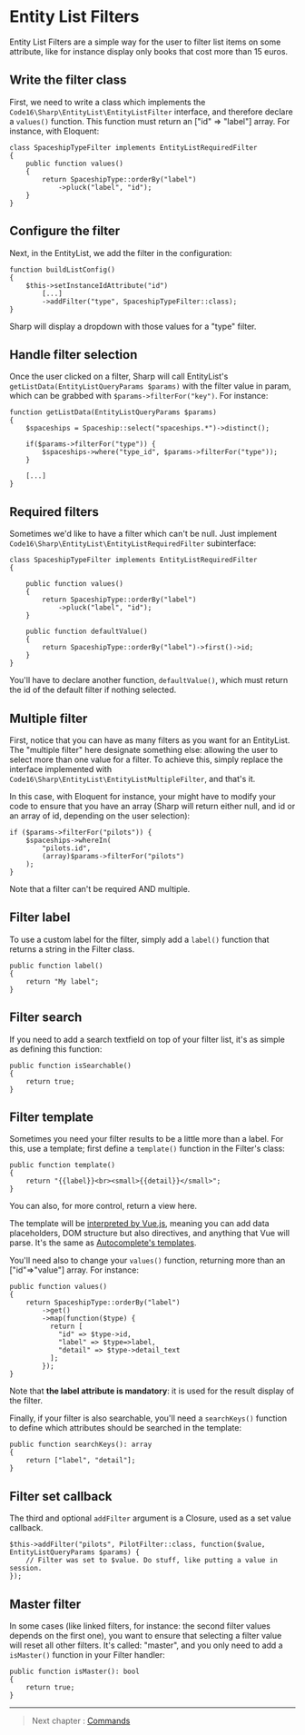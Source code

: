 # Entity List Filters

Entity List Filters are a simple way for the user to filter list items on some attribute, like for instance display only books that cost more than 15 euros.


## Write the filter class

First, we need to write a class which implements the `Code16\Sharp\EntityList\EntityListFilter` interface, and therefore declare a `values()` function. This function must return an ["id" => "label"] array. For instance, with Eloquent:

    class SpaceshipTypeFilter implements EntityListRequiredFilter
    {
        public function values()
        {
            return SpaceshipType::orderBy("label")
                ->pluck("label", "id");
        }
    }


## Configure the filter

Next, in the EntityList, we add the filter in the configuration:

    function buildListConfig()
    {
        $this->setInstanceIdAttribute("id")
            [...]
            ->addFilter("type", SpaceshipTypeFilter::class);
    }

Sharp will display a dropdown with those values for a "type" filter.


## Handle filter selection

Once the user clicked on a filter, Sharp will call EntityList's `getListData(EntityListQueryParams $params)` with the filter value in param, which can be grabbed with `$params->filterFor("key")`. For instance:

    function getListData(EntityListQueryParams $params)
    {
        $spaceships = Spaceship::select("spaceships.*")->distinct();

        if($params->filterFor("type")) {
            $spaceships->where("type_id", $params->filterFor("type"));
        }

        [...]
    }


## Required filters

Sometimes we'd like to have a filter which can't be null. Just implement `Code16\Sharp\EntityList\EntityListRequiredFilter` subinterface:

    class SpaceshipTypeFilter implements EntityListRequiredFilter
    {

        public function values()
        {
            return SpaceshipType::orderBy("label")
                ->pluck("label", "id");
        }

        public function defaultValue()
        {
            return SpaceshipType::orderBy("label")->first()->id;
        }
    }

You'll have to declare another function, `defaultValue()`, which must return the id of the default filter if nothing selected.


## Multiple filter

First, notice that you can have as many filters as you want for an EntityList. The "multiple filter" here designate something else: allowing the user to select more than one value for a filter. To achieve this, simply replace the interface implemented with `Code16\Sharp\EntityList\EntityListMultipleFilter`, and that's it.

In this case, with Eloquent for instance, your might have to modify your code to ensure that you have an array (Sharp will return either null, and id or an array of id, depending on the user selection):

    if ($params->filterFor("pilots")) {
        $spaceships->whereIn(
            "pilots.id", 
            (array)$params->filterFor("pilots")
        );
    }


Note that a filter can't be required AND multiple.

## Filter label

To use a custom label for the filter, simply add a `label()` function that returns a string in the Filter class.

    public function label() 
    {
        return "My label";
    }

## Filter search

If you need to add a search textfield on top of your filter list, it's as simple as defining this function:

    public function isSearchable()
    {
        return true;
    }

## Filter template

Sometimes you need your filter results to be a little more than a label. For this, use a template; first define a `template()` function in the Filter's class:

    public function template()
    {
        return "{{label}}<br><small>{{detail}}</small>";
    }

You can also, for more control, return a view here.

The template will be [interpreted by Vue.js](https://vuejs.org/v2/guide/syntax.html), meaning you can add data placeholders, DOM structure but also directives, and anything that Vue will parse. It's the same as [Autocomplete's templates](form-fields/autocomplete.md).

You'll need also to change your `values()` function, returning more than an ["id"=>"value"] array. For instance:

    public function values()
    {
        return SpaceshipType::orderBy("label")
            ->get()
            ->map(function($type) {
              return [
			    "id" => $type->id,
			    "label" => $type=>label,
			    "detail" => $type->detail_text
              ];
            });
    }

Note that **the label attribute is mandatory**: it is used for the result display of the filter.

Finally, if your filter is also searchable, you'll need a `searchKeys()` function to define which attributes should be searched in the template:

    public function searchKeys(): array
    {
        return ["label", "detail"];
    }


## Filter set callback

The third and optional `addFilter` argument is a Closure, used as a set value callback.

    $this->addFilter("pilots", PilotFilter::class, function($value, EntityListQueryParams $params) {
        // Filter was set to $value. Do stuff, like putting a value in session.
    });

## Master filter

In some cases (like linked filters, for instance: the second filter values depends on the first one), you want to ensure that selecting a filter value will reset all other filters. It's called: "master", and you only need to add a `isMaster()` function in your Filter handler:

    public function isMaster(): bool
    {
        return true;
    }


---

> Next chapter : [Commands](commands.md)